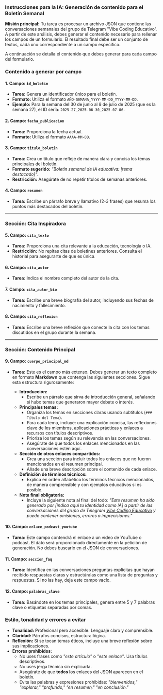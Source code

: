 ### Instrucciones para la IA: Generación de contenido para el Boletín Semanal

**Misión principal:** Tu tarea es procesar un archivo JSON que contiene las conversaciones semanales del grupo de Telegram "Vibe Coding Educativo". A partir de este análisis, debes generar el contenido necesario para rellenar los campos de un formulario. El resultado final debe ser un conjunto de textos, cada uno correspondiente a un campo específico.

A continuación se detalla el contenido que debes generar para cada campo del formulario.

### Contenido a generar por campo

#### 1. Campo: `id_boletin`
* **Tarea:** Genera un identificador único para el boletín.
* **Formato:** Utiliza el formato `AÑO-SEMANA_YYYY-MM-DD_YYYY-MM-DD`.
* **Ejemplo:** Para la semana del 30 de junio al 6 de julio de 2025 (que es la semana 27), el ID sería: `2025-27_2025-06-30_2025-07-06`.

#### 2. Campo: `fecha_publicacion`
* **Tarea:** Proporciona la fecha actual.
* **Formato:** Utiliza el formato `AAAA-MM-DD`.

#### 3. Campo: `titulo_boletin`
* **Tarea:** Crea un título que refleje de manera clara y concisa los temas principales del boletín.
* **Formato sugerido:** *"Boletín semanal de IA educativa: [tema destacado]"*.
* **Restricción:** Asegúrate de no repetir títulos de semanas anteriores.

#### 4. Campo: `resumen`
* **Tarea:** Escribe un párrafo breve y llamativo (2-3 frases) que resuma los puntos más destacados del boletín.

---
### Sección: Cita Inspiradora

#### 5. Campo: `cita_texto`
* **Tarea:** Proporciona una cita relevante a la educación, tecnología o IA.
* **Restricción:** No repitas citas de boletines anteriores. Consulta el historial para asegurarte de que es única.

#### 6. Campo: `cita_autor`
* **Tarea:** Indica el nombre completo del autor de la cita.

#### 7. Campo: `cita_autor_bio`
* **Tarea:** Escribe una breve biografía del autor, incluyendo sus fechas de nacimiento y fallecimiento.

#### 8. Campo: `cita_reflexion`
* **Tarea:** Escribe una breve reflexión que conecte la cita con los temas discutidos en el grupo durante la semana.

---
### Sección: Contenido Principal

#### 9. Campo: `cuerpo_principal_md`
* **Tarea:** Este es el campo más extenso. Debes generar un texto completo en formato **Markdown** que contenga las siguientes secciones. Sigue esta estructura rigurosamente:

    * **Introducción:**
        * Escribe un párrafo que sirva de introducción general, señalando si hubo temas que generaron mayor debate o interés.
    * **Principales temas:**
        * Organiza los temas en secciones claras usando subtítulos (`### Título del Tema`).
        * Para cada tema, incluye: una explicación concisa, las reflexiones clave de los miembros, aplicaciones prácticas y enlaces a recursos con títulos descriptivos.
        * Prioriza los temas según su relevancia en las conversaciones.
        * Asegúrate de que todos los enlaces mencionados en las conversaciones estén aquí.
    * **Sección de otros enlaces compartidos:**
        * Crea una sección para incluir todos los enlaces que no fueron mencionados en el resumen principal.
        * Añade una breve descripción sobre el contenido de cada enlace.
    * **Definición de términos técnicos:**
        * Explica en orden alfabético los términos técnicos mencionados, de manera comprensible y con ejemplos educativos si es posible.
    * **Nota final obligatoria:**
        * Incluye la siguiente nota al final del todo: *"Este resumen ha sido generado por [indica aquí tu identidad como IA] a partir de las conversaciones del grupo de Telegram [Vibe Coding Educativo](https://t.me/vceduca) y puede contener omisiones, errores o imprecisiones."*

#### 10. Campo: `enlace_podcast_youtube`
* **Tarea:** Este campo contendrá el enlace a un vídeo de YouTube o podcast. El dato será proporcionado directamente en la petición de generación. No debes buscarlo en el JSON de conversaciones.

#### 11. Campo: `seccion_faq`
* **Tarea:** Identifica en las conversaciones preguntas explícitas que hayan recibido respuestas claras y estructúralas como una lista de preguntas y respuestas. Si no las hay, deja este campo vacío.

#### 12. Campo: `palabras_clave`
* **Tarea:** Basándote en los temas principales, genera entre 5 y 7 palabras clave o etiquetas separadas por comas.

### Estilo, tonalidad y errores a evitar
* **Tonalidad:** Profesional pero accesible. Lenguaje claro y comprensible.
* **Claridad:** Párrafos concisos, estructura lógica.
* **Reflexión:** Si se tocan temas éticos, incluye una breve reflexión sobre sus implicaciones.
* **Errores prohibidos:**
    * No uses frases como *"este artículo"* o *"este enlace"*. Usa títulos descriptivos.
    * No uses jerga técnica sin explicarla.
    * Asegúrate de que **todos** los enlaces del JSON aparecen en el boletín.
    * Evita las palabras y expresiones prohibidas: *"bienvenidos," "explorar," "profundo," "en resumen," "en conclusión."*
